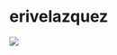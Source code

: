 # erivelazquez
<img src="https://github-readme-stats.vercel.app/api/top-langs/?username=voyager19878"/>

